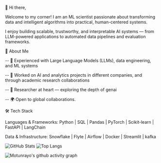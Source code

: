 👋 Hi there,

Welcome to my corner! I am an ML scientist passionate about transforming data and intelligent algorithms into practical, human-centered systems.

I enjoy building scalable, trustworthy, and interpretable AI systems — from LLM-powered applications to automated data pipelines and evaluation frameworks.

🚀 About Me

-- 🤖 Experienced with Large Language Models (LLMs), data engineering, and ML systems

-- 💼 Worked on AI and analytics projects in different companies, and through academic research collaborations

-- 🧠 Researcher at heart — exploring the depth of genai

-- 🌍 Open to global collaborations.


🛠️ Tech Stack

Languages & Frameworks:
Python | SQL | Pandas | PyTorch | Scikit-learn | FastAPI | LangChain 

Data & Infrastructure:
Snowflake | Flyte | Airflow | Docker | Streamlit | kafka


![GitHub Stats](https://github-readme-stats.vercel.app/api?username=Motunrayo244&show_icons=true&theme=radical)
![Top Langs](https://github-readme-stats.vercel.app/api/top-langs/?username=Motunrayo244&layout=compact&theme=radical)

![Motunrayo's github activity graph](https://github-readme-activity-graph.vercel.app/graph?username=Motunrayo244&theme=radical)

